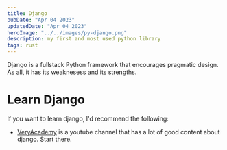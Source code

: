 ```yaml
---
title: Django
pubDate: "Apr 04 2023"
updatedDate: "Apr 04 2023"
heroImage: "../../images/py-django.png"
description: my first and most used python library
tags: rust
---
```


Django is a fullstack Python framework that encourages pragmatic design. As all, it has its weaknesess and its strengths.

# Learn Django

If you want to learn django, I'd recommend the following:

- [VeryAcademy](https://www.youtube.com/@veryacademy/featured) is a youtube channel that has a lot of good content about django. Start there.

